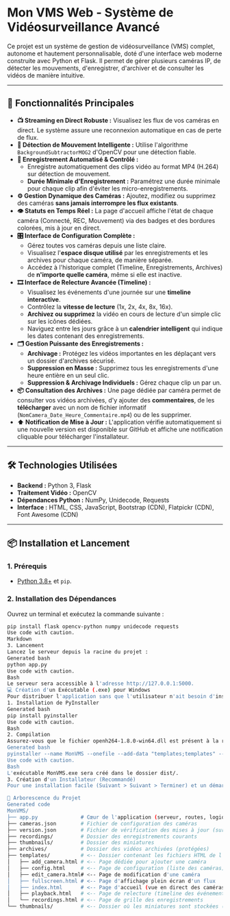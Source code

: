 
# Mon VMS Web - Système de Vidéosurveillance Avancé

Ce projet est un système de gestion de vidéosurveillance (VMS) complet, autonome et hautement personnalisable, doté d'une interface web moderne construite avec Python et Flask. Il permet de gérer plusieurs caméras IP, de détecter les mouvements, d'enregistrer, d'archiver et de consulter les vidéos de manière intuitive.

---

## 🚀 Fonctionnalités Principales

*   **📺 Streaming en Direct Robuste :** Visualisez les flux de vos caméras en direct. Le système assure une reconnexion automatique en cas de perte de flux.
*   **🧠 Détection de Mouvement Intelligente :** Utilise l'algorithme `BackgroundSubtractorMOG2` d'OpenCV pour une détection fiable.
*   **💾 Enregistrement Automatisé & Contrôlé :**
    *   Enregistre automatiquement des clips vidéo au format MP4 (H.264) sur détection de mouvement.
    *   **Durée Minimale d'Enregistrement :** Paramétrez une durée minimale pour chaque clip afin d'éviter les micro-enregistrements.
*   **⚙️ Gestion Dynamique des Caméras :** Ajoutez, modifiez ou supprimez des caméras **sans jamais interrompre les flux existants**.
*   **👁️ Statuts en Temps Réel :** La page d'accueil affiche l'état de chaque caméra (Connecté, REC, Mouvement) via des badges et des bordures colorées, mis à jour en direct.
*   **🎛️ Interface de Configuration Complète :**
    *   Gérez toutes vos caméras depuis une liste claire.
    *   Visualisez l'**espace disque utilisé** par les enregistrements et les archives pour chaque caméra, de manière séparée.
    *   Accédez à l'historique complet (Timeline, Enregistrements, Archives) de **n'importe quelle caméra**, même si elle est inactive.
*   **🎞️ Interface de Relecture Avancée (Timeline) :**
    *   Visualisez les événements d'une journée sur une **timeline interactive**.
    *   Contrôlez la **vitesse de lecture** (1x, 2x, 4x, 8x, 16x).
    *   **Archivez ou supprimez** la vidéo en cours de lecture d'un simple clic sur les icônes dédiées.
    *   Naviguez entre les jours grâce à un **calendrier intelligent** qui indique les dates contenant des enregistrements.
*   **🗂️ Gestion Puissante des Enregistrements :**
    *   **Archivage :** Protégez les vidéos importantes en les déplaçant vers un dossier d'archives sécurisé.
    *   **Suppression en Masse :** Supprimez tous les enregistrements d'une heure entière en un seul clic.
    *   **Suppression & Archivage Individuels :** Gérez chaque clip un par un.
*   **📦 Consultation des Archives :** Une page dédiée par caméra permet de consulter vos vidéos archivées, d'y ajouter des **commentaires**, de les **télécharger** avec un nom de fichier informatif (`NomCamera_Date_Heure_Commentaire.mp4`) ou de les supprimer.
*   **⬆️ Notification de Mise à Jour :** L'application vérifie automatiquement si une nouvelle version est disponible sur GitHub et affiche une notification cliquable pour télécharger l'installateur.

---

## 🛠️ Technologies Utilisées

*   **Backend :** Python 3, Flask
*   **Traitement Vidéo :** OpenCV
*   **Dépendances Python :** NumPy, Unidecode, Requests
*   **Interface :** HTML, CSS, JavaScript, Bootstrap (CDN), Flatpickr (CDN), Font Awesome (CDN)

---

## 📦 Installation et Lancement

### 1. Prérequis

*   [Python 3.8+](https://www.python.org/downloads/) et `pip`.

### 2. Installation des Dépendances

Ouvrez un terminal et exécutez la commande suivante :
```bash
pip install flask opencv-python numpy unidecode requests
Use code with caution.
Markdown
3. Lancement
Lancez le serveur depuis la racine du projet :
Generated bash
python app.py
Use code with caution.
Bash
Le serveur sera accessible à l'adresse http://127.0.0.1:5000.
💻 Création d'un Exécutable (.exe) pour Windows
Pour distribuer l'application sans que l'utilisateur n'ait besoin d'installer Python.
1. Installation de PyInstaller
Generated bash
pip install pyinstaller
Use code with caution.
Bash
2. Compilation
Assurez-vous que le fichier openh264-1.8.0-win64.dll est présent à la racine de votre projet si vous rencontrez des problèmes de codec sur d'autres PC. Lancez ensuite la commande suivante depuis le terminal, à la racine de votre projet :
Generated bash
pyinstaller --name MonVMS --onefile --add-data "templates;templates" --add-binary "openh264-1.8.0-win64.dll;." app.py
Use code with caution.
Bash
L'exécutable MonVMS.exe sera créé dans le dossier dist/.
3. Création d'un Installateur (Recommandé)
Pour une installation facile (Suivant > Suivant > Terminer) et un démarrage automatique avec Windows, vous pouvez utiliser un outil comme Inno Setup.

🌳 Arborescence du Projet
Generated code
MonVMS/
├── app.py              # Cœur de l'application (serveur, routes, logique)
├── cameras.json        # Fichier de configuration des caméras
├── version.json        # Fichier de vérification des mises à jour (sur GitHub)
├── recordings/         # Dossier des enregistrements courants
├── thumbnails/         # Dossier des miniatures
├── archives/           # Dossier des vidéos archivées (protégées)
├── templates/          # <-- Dossier contenant les fichiers HTML de l'interface web
│   ├── add_camera.html # <-- Page dédiée pour ajouter une caméra
│   ├── config.html     # <-- Page de configuration (liste des caméras)
│   ├── edit_camera.html# <-- Page de modification d'une caméra
│   ├── fullscreen.html # <-- Page d'affichage plein écran d'un flux
│   ├── index.html      # <-- Page d'accueil (vue en direct des caméras + statuts)
│   ├── playback.html   # <-- Page de relecture (timeline des événements)
│   └── recordings.html # <-- Page de grille des enregistrements
└── thumbnails/         # <-- Dossier où les miniatures sont stockées (créé automatiquement)
